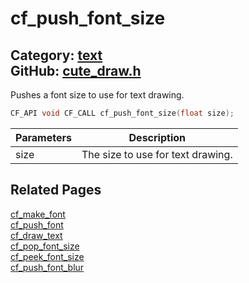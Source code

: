 [](../header.md ':include')

# cf_push_font_size

Category: [text](/api_reference?id=text)  
GitHub: [cute_draw.h](https://github.com/RandyGaul/cute_framework/blob/master/include/cute_draw.h)  
---

Pushes a font size to use for text drawing.

```cpp
CF_API void CF_CALL cf_push_font_size(float size);
```

Parameters | Description
--- | ---
size | The size to use for text drawing.

## Related Pages

[cf_make_font](/text/cf_make_font.md)  
[cf_push_font](/text/cf_push_font.md)  
[cf_draw_text](/text/cf_draw_text.md)  
[cf_pop_font_size](/text/cf_pop_font_size.md)  
[cf_peek_font_size](/text/cf_peek_font_size.md)  
[cf_push_font_blur](/text/cf_push_font_blur.md)  
